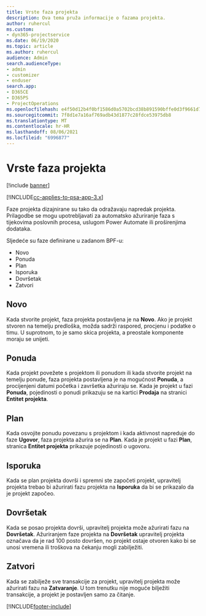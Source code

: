 ```yaml
---
title: Vrste faza projekta
description: Ova tema pruža informacije o fazama projekta.
author: ruhercul
ms.custom:
- dyn365-projectservice
ms.date: 06/19/2020
ms.topic: article
ms.author: ruhercul
audience: Admin
search.audienceType:
- admin
- customizer
- enduser
search.app:
- D365CE
- D365PS
- ProjectOperations
ms.openlocfilehash: e4f50d12b4f0bf1586d0a5702bcd38b891590bffe0d3f9661d7f5d170877b54e
ms.sourcegitcommit: 7f8d1e7a16af769adb43d1877c28fdce53975db8
ms.translationtype: MT
ms.contentlocale: hr-HR
ms.lasthandoff: 08/06/2021
ms.locfileid: "6996877"
---
```

# <a name="project-stage-types"></a>Vrste faza projekta 

[!include [banner](../includes/psa-now-project-operations.md)]

[!INCLUDE[cc-applies-to-psa-app-3.x](../includes/cc-applies-to-psa-app-3x.md)]

Faze projekta dizajnirane su tako da odražavaju napredak projekta. Prilagodbe se mogu upotrebljavati za automatsko ažuriranje faza s tijekovima poslovnih procesa, uslugom Power Automate ili proširenjima dodataka.

Sljedeće su faze definirane u zadanom BPF-u:

- Novo
- Ponuda
- Plan
- Isporuka
- Dovršetak
- Zatvori 

## <a name="new"></a>Novo

Kada stvorite projekt, faza projekta postavljena je na **Novo**. Ako je projekt stvoren na temelju predloška, možda sadrži raspored, procjenu i podatke o timu. U suprotnom, to je samo skica projekta, a preostale komponente moraju se unijeti.

## <a name="quote"></a>Ponuda

Kada projekt povežete s projektom ili ponudom ili kada stvorite projekt na temelju ponude, faza projekta postavljena je na mogućnost **Ponuda**, a procijenjeni datumi početka i završetka ažuriraju se. Kada je projekt u fazi **Ponuda**, pojedinosti o ponudi prikazuju se na kartici **Prodaja** na stranici **Entitet projekta**.

## <a name="plan"></a>Plan

Kada osvojite ponudu povezanu s projektom i kada aktivnost napreduje do faze **Ugovor**, faza projekta ažurira se na **Plan**. Kada je projekt u fazi **Plan**, stranica **Entitet projekta** prikazuje pojedinosti o ugovoru.

## <a name="deliver"></a>Isporuka

Kada se plan projekta dovrši i spremni ste započeti projekt, upravitelj projekta trebao bi ažurirati fazu projekta na **Isporuka** da bi se prikazalo da je projekt započeo.

## <a name="complete"></a>Dovršetak 

Kada se posao projekta dovrši, upravitelj projekta može ažurirati fazu na **Dovršetak**. Ažuriranjem faze projekta na **Dovršetak** upravitelj projekta označava da je rad 100 posto dovršen, no projekt ostaje otvoren kako bi se unosi vremena ili troškova na čekanju mogli zabilježiti.

## <a name="close"></a>Zatvori

Kada se zabilježe sve transakcije za projekt, upravitelj projekta može ažurirati fazu na **Zatvaranje**. U tom trenutku nije moguće bilježiti transakcije, a projekt je postavljen samo za čitanje.


[!INCLUDE[footer-include](../includes/footer-banner.md)]